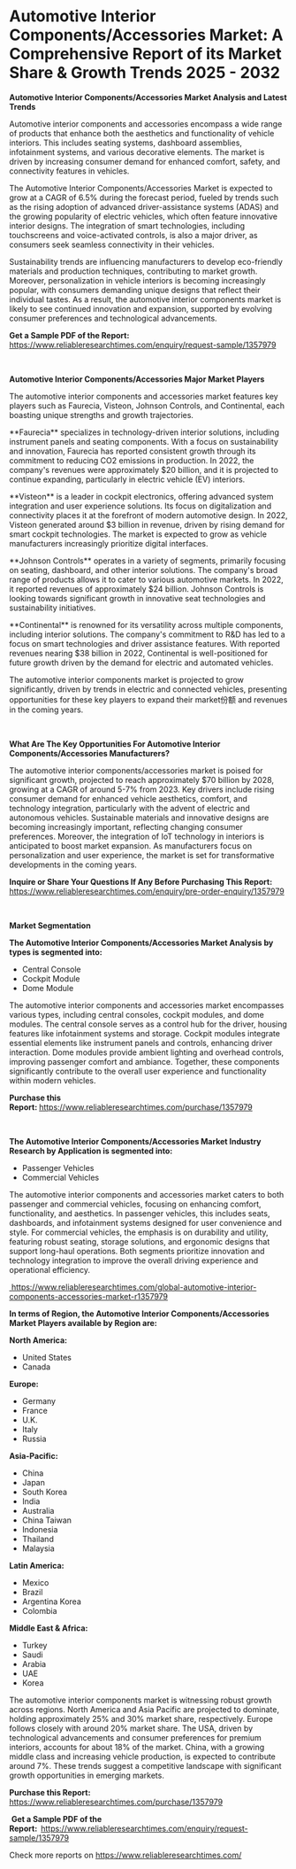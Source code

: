 <p><h1>Automotive Interior Components/Accessories Market: A Comprehensive Report of its Market Share & Growth Trends 2025 - 2032</h1></p><p><strong>Automotive Interior Components/Accessories Market Analysis and Latest Trends</strong></p>
<p><p>Automotive interior components and accessories encompass a wide range of products that enhance both the aesthetics and functionality of vehicle interiors. This includes seating systems, dashboard assemblies, infotainment systems, and various decorative elements. The market is driven by increasing consumer demand for enhanced comfort, safety, and connectivity features in vehicles.</p><p>The Automotive Interior Components/Accessories Market is expected to grow at a CAGR of 6.5% during the forecast period, fueled by trends such as the rising adoption of advanced driver-assistance systems (ADAS) and the growing popularity of electric vehicles, which often feature innovative interior designs. The integration of smart technologies, including touchscreens and voice-activated controls, is also a major driver, as consumers seek seamless connectivity in their vehicles.</p><p>Sustainability trends are influencing manufacturers to develop eco-friendly materials and production techniques, contributing to market growth. Moreover, personalization in vehicle interiors is becoming increasingly popular, with consumers demanding unique designs that reflect their individual tastes. As a result, the automotive interior components market is likely to see continued innovation and expansion, supported by evolving consumer preferences and technological advancements.</p></p>
<p><strong>Get a Sample PDF of the Report:&nbsp;</strong> <a href="https://www.reliableresearchtimes.com/enquiry/request-sample/1357979?utm_campaign=3034&utm_medium=2&utm_source=Github&utm_content=ia&utm_term=30032025&utm_id=automotive-interior-componentsaccessories">https://www.reliableresearchtimes.com/enquiry/request-sample/1357979</a></p>
<p>&nbsp;</p>
<p><strong>Automotive Interior Components/Accessories Major Market Players</strong></p>
<p><p>The automotive interior components and accessories market features key players such as Faurecia, Visteon, Johnson Controls, and Continental, each boasting unique strengths and growth trajectories.</p><p>**Faurecia** specializes in technology-driven interior solutions, including instrument panels and seating components. With a focus on sustainability and innovation, Faurecia has reported consistent growth through its commitment to reducing CO2 emissions in production. In 2022, the company's revenues were approximately $20 billion, and it is projected to continue expanding, particularly in electric vehicle (EV) interiors.</p><p>**Visteon** is a leader in cockpit electronics, offering advanced system integration and user experience solutions. Its focus on digitalization and connectivity places it at the forefront of modern automotive design. In 2022, Visteon generated around $3 billion in revenue, driven by rising demand for smart cockpit technologies. The market is expected to grow as vehicle manufacturers increasingly prioritize digital interfaces.</p><p>**Johnson Controls** operates in a variety of segments, primarily focusing on seating, dashboard, and other interior solutions. The company's broad range of products allows it to cater to various automotive markets. In 2022, it reported revenues of approximately $24 billion. Johnson Controls is looking towards significant growth in innovative seat technologies and sustainability initiatives.</p><p>**Continental** is renowned for its versatility across multiple components, including interior solutions. The company's commitment to R&D has led to a focus on smart technologies and driver assistance features. With reported revenues nearing $38 billion in 2022, Continental is well-positioned for future growth driven by the demand for electric and automated vehicles.</p><p>The automotive interior components market is projected to grow significantly, driven by trends in electric and connected vehicles, presenting opportunities for these key players to expand their market份额 and revenues in the coming years.</p></p>
<p>&nbsp;</p>
<p><strong>What Are The Key Opportunities For Automotive Interior Components/Accessories Manufacturers?</strong></p>
<p><p>The automotive interior components/accessories market is poised for significant growth, projected to reach approximately $70 billion by 2028, growing at a CAGR of around 5-7% from 2023. Key drivers include rising consumer demand for enhanced vehicle aesthetics, comfort, and technology integration, particularly with the advent of electric and autonomous vehicles. Sustainable materials and innovative designs are becoming increasingly important, reflecting changing consumer preferences. Moreover, the integration of IoT technology in interiors is anticipated to boost market expansion. As manufacturers focus on personalization and user experience, the market is set for transformative developments in the coming years.</p></p>
<p><strong>Inquire or Share Your Questions If Any Before Purchasing This Report:</strong> <a href="https://www.reliableresearchtimes.com/enquiry/pre-order-enquiry/1357979?utm_campaign=3034&utm_medium=2&utm_source=Github&utm_content=ia&utm_term=30032025&utm_id=automotive-interior-componentsaccessories">https://www.reliableresearchtimes.com/enquiry/pre-order-enquiry/1357979</a></p>
<p>&nbsp;</p>
<p><strong>Market Segmentation</strong></p>
<p><strong>The Automotive Interior Components/Accessories Market Analysis by types is segmented into:</strong></p>
<p><ul><li>Central Console</li><li>Cockpit Module</li><li>Dome Module</li></ul></p>
<p><p>The automotive interior components and accessories market encompasses various types, including central consoles, cockpit modules, and dome modules. The central console serves as a control hub for the driver, housing features like infotainment systems and storage. Cockpit modules integrate essential elements like instrument panels and controls, enhancing driver interaction. Dome modules provide ambient lighting and overhead controls, improving passenger comfort and ambiance. Together, these components significantly contribute to the overall user experience and functionality within modern vehicles.</p></p>
<p><strong>Purchase this Report:&nbsp;</strong><a href="https://www.reliableresearchtimes.com/purchase/1357979?utm_campaign=3034&utm_medium=2&utm_source=Github&utm_content=ia&utm_term=30032025&utm_id=automotive-interior-componentsaccessories">https://www.reliableresearchtimes.com/purchase/1357979</a></p>
<p>&nbsp;</p>
<p><strong>The Automotive Interior Components/Accessories Market Industry Research by Application is segmented into:</strong></p>
<p><ul><li>Passenger Vehicles</li><li>Commercial Vehicles</li></ul></p>
<p><p>The automotive interior components and accessories market caters to both passenger and commercial vehicles, focusing on enhancing comfort, functionality, and aesthetics. In passenger vehicles, this includes seats, dashboards, and infotainment systems designed for user convenience and style. For commercial vehicles, the emphasis is on durability and utility, featuring robust seating, storage solutions, and ergonomic designs that support long-haul operations. Both segments prioritize innovation and technology integration to improve the overall driving experience and operational efficiency.</p></p>
<p><a href="https://www.reliableresearchtimes.com/global-automotive-interior-components-accessories-market-r1357979?utm_campaign=3034&utm_medium=2&utm_source=Github&utm_content=ia&utm_term=30032025&utm_id=automotive-interior-componentsaccessories">&nbsp;https://www.reliableresearchtimes.com/global-automotive-interior-components-accessories-market-r1357979</a></p>
<p><strong>In terms of Region, the Automotive Interior Components/Accessories Market Players available by Region are:</strong></p>
<p>
    <p> <strong> North America: </strong>
        <ul>
            <li>United States</li>
            <li>Canada</li>
        </ul>
        </p> 
    <p> <strong> Europe: </strong>
        <ul>
            <li>Germany</li>
            <li>France</li>
            <li>U.K.</li>
            <li>Italy</li>
            <li>Russia</li>
        </ul>
        </p> 
    <p> <strong> Asia-Pacific: </strong>
        <ul>
            <li>China</li>
            <li>Japan</li>
            <li>South Korea</li>
            <li>India</li>
            <li>Australia</li>
            <li>China Taiwan</li>
            <li>Indonesia</li>
            <li>Thailand</li>
            <li>Malaysia</li>
        </ul>
        </p> 
    <p> <strong> Latin America: </strong>
        <ul>
            <li>Mexico</li>
            <li>Brazil</li>
            <li>Argentina Korea</li>
            <li>Colombia</li>
        </ul>
        </p> 
    <p> <strong> Middle East & Africa: </strong>
        <ul>
            <li>Turkey</li>
            <li>Saudi</li>
            <li>Arabia</li>
            <li>UAE</li>
            <li>Korea</li>
        </ul>
    </p>
    </p>
<p><p>The automotive interior components market is witnessing robust growth across regions. North America and Asia Pacific are projected to dominate, holding approximately 25% and 30% market share, respectively. Europe follows closely with around 20% market share. The USA, driven by technological advancements and consumer preferences for premium interiors, accounts for about 18% of the market. China, with a growing middle class and increasing vehicle production, is expected to contribute around 7%. These trends suggest a competitive landscape with significant growth opportunities in emerging markets.</p></p>
<p><strong>Purchase this Report: </strong><a href="https://www.reliableresearchtimes.com/purchase/1357979?utm_campaign=3034&utm_medium=2&utm_source=Github&utm_content=ia&utm_term=30032025&utm_id=automotive-interior-componentsaccessories">https://www.reliableresearchtimes.com/purchase/1357979</a></p>
<p>&nbsp;<strong>Get a Sample PDF of the Report:&nbsp;&nbsp;</strong><a href="https://www.reliableresearchtimes.com/enquiry/request-sample/1357979?utm_campaign=3034&utm_medium=2&utm_source=Github&utm_content=ia&utm_term=30032025&utm_id=automotive-interior-componentsaccessories">https://www.reliableresearchtimes.com/enquiry/request-sample/1357979</a></p>
<p><strong></strong></p>
<p>Check more reports on <a href="https://www.reliableresearchtimes.com/?utm_campaign=3034&utm_medium=2&utm_source=Github&utm_content=ia&utm_term=30032025&utm_id=automotive-interior-componentsaccessories">https://www.reliableresearchtimes.com/</a></p>
